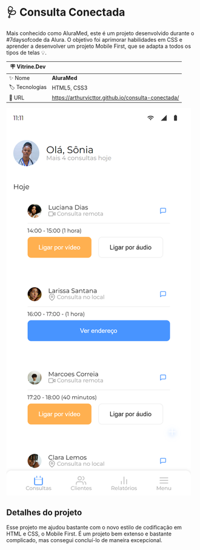 # 🩺 Consulta Conectada
Mais conhecido como AluraMed, este é um projeto desenvolvido durante o #7daysofcode da Alura. O objetivo foi aprimorar habilidades em CSS e aprender a desenvolver um projeto Mobile First, que se adapta a todos os tipos de telas 💡.


| :placard: Vitrine.Dev |     |
| -------------  | --- |
| :sparkles: Nome        | **AluraMed**
| :label: Tecnologias | HTML5, CSS3
| :rocket: URL         | https://arthurvicttor.github.io/consulta-conectada/

<!-- Inserir imagem com a #vitrinedev ao final do link -->
![](./assets/img/design-mobile.png#vitrinedev)

## Detalhes do projeto
Esse projeto me ajudou bastante com o novo estilo de codificação em HTML e CSS, o Mobile First. É um projeto bem extenso e bastante complicado, mas consegui concluí-lo de maneira excepcional.
